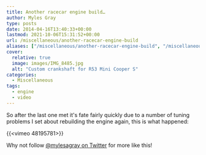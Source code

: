 ```yaml
---
title: Another racecar engine build…
author: Myles Gray
type: posts
date: 2014-04-16T13:40:33+00:00
lastmod: 2021-10-06T15:31:52+00:00
url: /miscellaneous/another-racecar-engine-build
aliases: ["/miscellaneous/another-racecar-engine-build", "/miscellaneous/another-racecar-engine-build/amp", "/just-for-fun/another-racecar-engine-build", "/just-for-fun/another-racecar-engine-build/amp"]
cover:
  relative: true
  image: images/IMG_8485.jpg
  alt: "Custom crankshaft for R53 Mini Cooper S"
categories:
  - Miscellaneous
tags:
  - engine
  - video
---
```


So after the last one met it's fate fairly quickly due to a number of tuning problems I set about rebuilding the engine again, this is what happened:

{{<vimeo 48195781>}}

Why not follow [@mylesagray on Twitter][1] for more like this!

 [1]: https://twitter.com/mylesagray